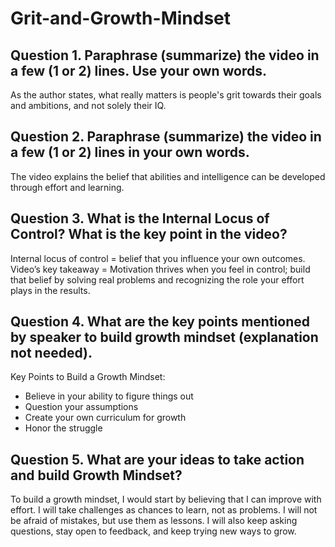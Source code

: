 # Grit-and-Growth-Mindset

## Question 1. Paraphrase (summarize) the video in a few (1 or 2) lines. Use your own words.
As the author states, what really matters is people's grit towards their goals and ambitions, and not solely their IQ.

## Question 2. Paraphrase (summarize) the video in a few (1 or 2) lines in your own words.
The video explains the belief that abilities and intelligence can be developed through effort and learning.

## Question 3. What is the Internal Locus of Control? What is the key point in the video?
Internal locus of control = belief that you influence your own outcomes.
Video’s key takeaway = Motivation thrives when you feel in control; build that belief by solving real problems and recognizing the role your effort plays in the results.

## Question 4. What are the key points mentioned by speaker to build growth mindset (explanation not needed).
Key Points to Build a Growth Mindset:
- Believe in your ability to figure things out
- Question your assumptions
- Create your own curriculum for growth
- Honor the struggle

## Question 5. What are your ideas to take action and build Growth Mindset?
To build a growth mindset, I would start by believing that I can improve with effort. I will take challenges as chances to learn, not as problems. I will not be afraid of mistakes, but use them as lessons. I will also keep asking questions, stay open to feedback, and keep trying new ways to grow.

